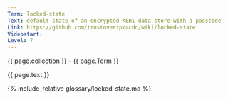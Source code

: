 ```yaml
---
Term: locked-state
Text: default state of an encrypted KERI data store with a passcode
Link: https://github.com/trustoverip/acdc/wiki/locked-state
Videostart: 
Level: 7
---
```


{{ page.collection }} - {{ page.Term }}

   {{ page.text }}

{% include_relative glossary/locked-state.md %}
